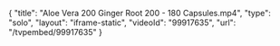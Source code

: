 {
    "title": "Aloe Vera 200 Ginger Root 200 - 180 Capsules.mp4",
    "type": "solo",
    "layout": "iframe-static",
    "videoId": "99917635",
    "url": "\/tvpembed\/99917635"
}